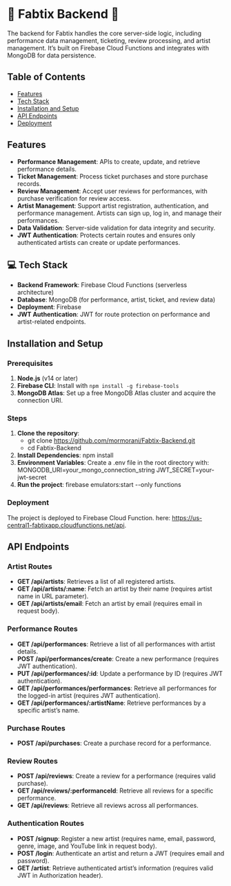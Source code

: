 # 🎼 Fabtix Backend 🎼

The backend for Fabtix handles the core server-side logic, including performance data management, ticketing, review processing, and artist management. It’s built on Firebase Cloud Functions and integrates with MongoDB for data persistence.

## Table of Contents
- [Features](#features)
- [Tech Stack](#-tech-stack)
- [Installation and Setup](#installation-and-setup)
- [API Endpoints](#api-endpoints)
- [Deployment](#deployment)

## Features
- **Performance Management**: APIs to create, update, and retrieve performance details.
- **Ticket Management**: Process ticket purchases and store purchase records.
- **Review Management**: Accept user reviews for performances, with purchase verification for review access.
- **Artist Management**: Support artist registration, authentication, and performance management. Artists can sign up, log in, and manage their performances.
- **Data Validation**: Server-side validation for data integrity and security.
- **JWT Authentication**: Protects certain routes and ensures only authenticated artists can create or update performances.

## 💻 Tech Stack
- **Backend Framework**: Firebase Cloud Functions (serverless architecture)
- **Database**: MongoDB (for performance, artist, ticket, and review data)
- **Deployment**: Firebase
- **JWT Authentication**: JWT for route protection on performance and artist-related endpoints.

## Installation and Setup

### Prerequisites
1. **Node.js** (v14 or later)
2. **Firebase CLI**: Install with `npm install -g firebase-tools`
3. **MongoDB Atlas**: Set up a free MongoDB Atlas cluster and acquire the connection URI.

### Steps
1. **Clone the repository**:
   - git clone https://github.com/mormorani/Fabtix-Backend.git
   - cd Fabtix-Backend
2. **Install Dependencies**:
    npm install
3. **Environment Variables**:
    Create a .env file in the root directory with:
    MONGODB_URI=your_mongo_connection_string
    JWT_SECRET=your-jwt-secret
4. **Run the project**:
    firebase emulators:start --only functions

### Deployment
The project is deployed to Firebase Cloud Function. here: https://us-central1-fabtixapp.cloudfunctions.net/api. 

## API Endpoints

### Artist Routes
- **GET /api/artists**: Retrieves a list of all registered artists.
- **GET /api/artists/:name**: Fetch an artist by their name (requires artist name in URL parameter).
- **GET /api/artists/email**: Fetch an artist by email (requires email in request body).

### Performance Routes
- **GET /api/performances**: Retrieve a list of all performances with artist details.
- **POST /api/performances/create**: Create a new performance (requires JWT authentication).
- **PUT /api/performances/:id**: Update a performance by ID (requires JWT authentication).
- **GET /api/performances/performances**: Retrieve all performances for the logged-in artist (requires JWT authentication).
- **GET /api/performances/:artistName**: Retrieve performances by a specific artist’s name.

### Purchase Routes
- **POST /api/purchases**: Create a purchase record for a performance.

### Review Routes
- **POST /api/reviews**: Create a review for a performance (requires valid purchase).
- **GET /api/reviews/:performanceId**: Retrieve all reviews for a specific performance.
- **GET /api/reviews**: Retrieve all reviews across all performances.

### Authentication Routes
- **POST /signup**: Register a new artist (requires name, email, password, genre, image, and YouTube link in request body).
- **POST /login**: Authenticate an artist and return a JWT (requires email and password).
- **GET /artist**: Retrieve authenticated artist’s information (requires valid JWT in Authorization header).
